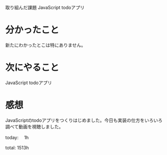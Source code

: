  取り組んだ課題
JavaScript todoアプリ

# 分かったこと
新たにわかったとこは特にありません。

# 次にやること
JavaScript todoアプリ
# 感想
JavaScriptのtodoアプリをつくりはじめました。今日も実装の仕方をいろいろ調べて動画を視聴しました。

today: 　1h

total: 1513h
